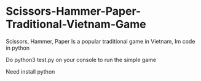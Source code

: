 # Scissors-Hammer-Paper-Traditional-Vietnam-Game
Scissors, Hammer, Paper Is a popular traditional game in Vietnam, Im code in python


Do python3 test.py on your console to run the simple game       


Need install python
